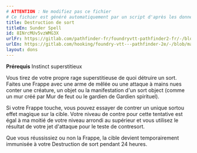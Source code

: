 ```yaml
---
# ATTENTION : Ne modifiez pas ce fichier
# Ce fichier est généré automatiquement par un script d'après les données du module Foundry VTT officiel et de sa traduction
title: Destruction de sort
titleEn: Sunder Spell
id: 8INrcMUv5vzWMG3X
urlFr: https://gitlab.com/pathfinder-fr/foundryvtt-pathfinder2-fr/-/blob/master/data/feats/8INrcMUv5vzWMG3X.htm
urlEn: https://gitlab.com/hooking/foundry-vtt---pathfinder-2e/-/blob/master/packs/data/feats.db/sunder-spell.json
layout: dons
---
```

**Prérequis**<a class="entity-link" data-pack="pf2e.classfeatures" data-id="SCYSjUbMmw8JD9P9" draggable="true"> Instinct superstitieux</a>

Vous tirez de votre propre rage superstitieuse de quoi détruire un sort. Faites une <a class="entity-link" data-pack="pf2e.actionspf2e" data-id="VjxZFuUXrCU94MWR" draggable="true">Frappe</a> avec une arme de mêlée ou une attaque à mains nues conter une créature, un objet ou la manifestation d'un sort object (comme un mur créé par <a class="entity-link" data-pack="pf2e.spells-srd" data-id="IarZrgCeaiUqOuRu" draggable="true">Mur de feut</a> ou le gardien de <a class="entity-link" data-pack="pf2e.spells-srd" data-id="jQdm301h6e8hIY4U" draggable="true">Gardien spirituel</a>).

Si votre Frappe touche, vous pouvez essayer de contrer un unique sortou effet magique sur la cible. Votre niveau de contre pour cette tentative est égal à ma moitié de votre niveau arrondi au supérieur et vous utilisez le résultat de votre jet d'attaque pour le teste de contresort.

Que vous réussissiez ou non la Frappe, la cible devient temporairement immunisée à votre Destruction de sort pendant 24 heures.

